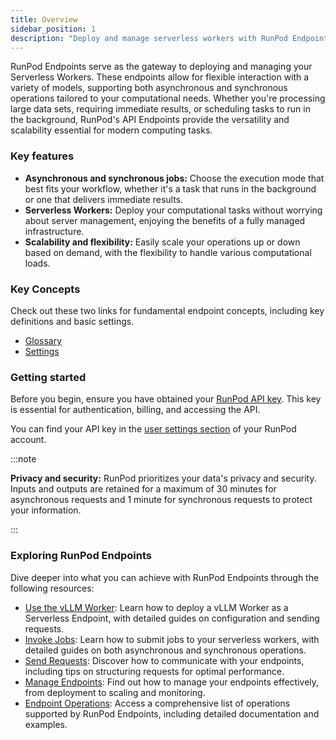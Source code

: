 ```yaml
---
title: Overview
sidebar_position: 1
description: "Deploy and manage serverless workers with RunPod Endpoints, featuring asynchronous and synchronous operations, scalability, and flexibility for modern computing tasks."
---
```


RunPod Endpoints serve as the gateway to deploying and managing your Serverless Workers.
These endpoints allow for flexible interaction with a variety of models, supporting both asynchronous and synchronous operations tailored to your computational needs.
Whether you're processing large data sets, requiring immediate results, or scheduling tasks to run in the background, RunPod's API Endpoints provide the versatility and scalability essential for modern computing tasks.

### Key features

- **Asynchronous and synchronous jobs:** Choose the execution mode that best fits your workflow, whether it's a task that runs in the background or one that delivers immediate results.
- **Serverless Workers:** Deploy your computational tasks without worrying about server management, enjoying the benefits of a fully managed infrastructure.
- **Scalability and flexibility:** Easily scale your operations up or down based on demand, with the flexibility to handle various computational loads.

### Key Concepts

Check out these two links for fundamental endpoint concepts, including key definitions and basic settings.

- [Glossary](../../glossary.md)
- [Settings](../references/endpoint-configurations.md)

### Getting started

Before you begin, ensure you have obtained your [RunPod API key](/get-started/api-keys).
This key is essential for authentication, billing, and accessing the API.

You can find your API key in the [user settings section](https://www.runpod.io/console/user/settings) of your RunPod account.

:::note

**Privacy and security:** RunPod prioritizes your data's privacy and security.
Inputs and outputs are retained for a maximum of 30 minutes for asynchronous requests and 1 minute for synchronous requests to protect your information.

:::

### Exploring RunPod Endpoints

Dive deeper into what you can achieve with RunPod Endpoints through the following resources:

- [Use the vLLM Worker](/serverless/workers/vllm/overview): Learn how to deploy a vLLM Worker as a Serverless Endpoint, with detailed guides on configuration and sending requests.
- [Invoke Jobs](/serverless/endpoints/job-operations): Learn how to submit jobs to your serverless workers, with detailed guides on both asynchronous and synchronous operations.
- [Send Requests](/serverless/endpoints/send-requests): Discover how to communicate with your endpoints, including tips on structuring requests for optimal performance.
- [Manage Endpoints](/serverless/endpoints/manage-endpoints): Find out how to manage your endpoints effectively, from deployment to scaling and monitoring.
- [Endpoint Operations](/serverless/references/operations): Access a comprehensive list of operations supported by RunPod Endpoints, including detailed documentation and examples.
